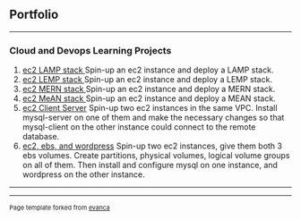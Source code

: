 ## Portfolio

---

### Cloud and Devops Learning Projects

1. [ec2 LAMP stack ](https://github.com/andycthomas/dareyio-pbl/blob/main/project1/project1.md) Spin-up an ec2 instance and deploy a LAMP stack.   
2. [ec2 LEMP stack ](https://github.com/andycthomas/dareyio-pbl/blob/main/project2/project2.md) Spin-up an ec2 instance and deploy a LEMP stack.
3. [ec2 MERN stack ](https://github.com/andycthomas/dareyio-pbl/blob/main/project3/project3.md) Spin-up an ec2 instance and deploy a MERN stack.
4. [ec2 MeAN stack ](https://github.com/andycthomas/dareyio-pbl/blob/main/project4/project4.md) Spin-up an ec2 instance and deploy a MEAN stack.
5. [ec2 Client Server](https://github.com/andycthomas/dareyio-pbl/blob/main/project5/project5.md) Spin-up two ec2 instances in the same VPC. Install mysql-server on one of them and make the necessary changes so that mysql-client on the other instance could connect to the remote database.
6. [ec2, ebs, and wordpress](https://github.com/andycthomas/dareyio-pbl/blob/main/project6/project6.md) Spin-up two ec2 instances, give them both 3 ebs volumes. Create partitions, physical volumes, logical volume groups on all of them. Then install and configure mysql on one instance, and wordpress on the other instance.
  
  
---




---
<p style="font-size:11px">Page template forked from <a href="https://github.com/evanca/quick-portfolio">evanca</a></p>
<!-- Remove above link if you don't want to attibute -->
